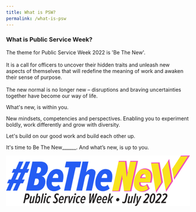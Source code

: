 ```yaml
---
title: What is PSW?
permalink: /what-is-psw
---
```

### What is Public Service Week?


The theme for Public Service Week 2022 is 'Be The New'.<br>
<br>
It is a call for officers to uncover their hidden traits and unleash new aspects of
themselves that will redefine the
meaning of work and awaken their sense
of purpose.
<br>
<br>
The new normal is no longer new –
disruptions and braving uncertainties
together have become our way of life.

What's new, is within you.

New mindsets, competencies and
perspectives.
Enabling you to experiment boldly,
work differently and grow with diversity.
<br>

Let's build on our good work and build each other up.

It's time to Be The New______. And what’s new, is up to you.<br>



![](/images/PSW2022_LogoColour1-small1.png)

